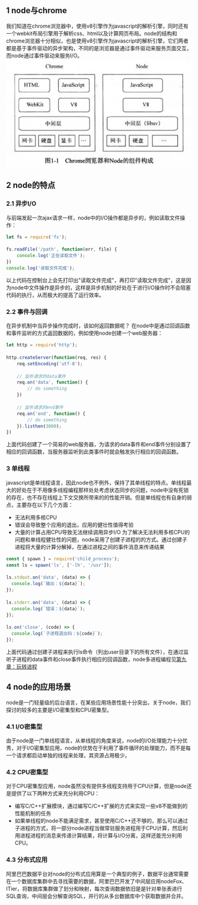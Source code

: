 ## 1 node与chrome
我们知道在chrome浏览器中，使用v8引擎作为javascript的解析引擎，同时还有一个webkit布局引擎用于解析css、html以及计算网页布局。node的结构和chrome浏览器十分相似，也是使用v8引擎作为javascript的解析引擎，它们两者都是基于事件驱动的异步架构，不同的是浏览器是通过事件驱动来服务页面交互，而node通过事件驱动来服务I/O。
![图1-1](./1-1.png)

## 2 node的特点
### 2.1 异步I/O
与前端发起一次ajax请求一样，node中的I/O操作都是异步的，例如读取文件操作：
```javascript
let fs = require('fs');

fs.readFile('/path', function(err, file) {
    console.log('正在读取文件');
})
console.log('读取文件完成');
```
以上代码在控制台上会先打印出"读取文件完成"，再打印"读取文件完成"，这是因为node中文件操作是异步的，这样是异步机制的好处在于进行I/O操作时不会阻塞代码的执行，从而极大的提高了运行效率。

### 2.2 事件与回调
在异步机制中当异步操作完成时，该如何返回数据呢？ 在node中是通过回调函数和事件监听的方式返回数据的，例如使用node创建一个web服务器：
```javascript
let http = require('http');

http.createServer(function(req, res) {
    req.setEncoding('utf-8');

    // 监听请求的data事件
    req.on('data', function() {
        // do something
    })

    // 监听请求的end事件
    req.on('end', function() {
        // do something
    }).listhen(3000);
})
```
上面代码创建了一个简易的web服务器，为请求的data事件和end事件分别设置了相应的回调函数，当服务器监听到此类事件时就会触发执行相应的回调函数。

### 3 单线程
javascript是单线程语言，因此node也不例外，保持了其单线程的特点。单线程最大的好处在于不用像多线程编程那样处处考虑状态同步的问题，node中没有死锁的存在，也不存在线程上下文交换所带来的的性能开销。但是单线程也有自身的弱点，主要存在以下几个方面：
+ 无法利用多核CPU
+ 错误会导致整个应用的退出，应用的健壮性值得考验
+ 大量的计算占用CPU导致无法继续调用异步I/O
为了解决无法利用多核CPU的问题和单线程健壮性的问题，node采用了创建子进程的的方式。通过创建子进程将大量的计算分解掉，在通过进程之间的事件消息来传递结果
```javascript
const { spawn } = require('child_process');
const ls = spawn('ls', ['-lh', '/usr']);

ls.stdout.on('data', (data) => {
  console.log(`输出：${data}`);
});

ls.stderr.on('data', (data) => {
  console.log(`错误：${data}`);
});

ls.on('close', (code) => {
  console.log(`子进程退出码：${code}`);
});
```
上面代码通过创建子进程来执行ls命令（列出user目录下的所有文件），在通过监听子进程的data事件和close事件执行相应的回调函数，node多进程编程见[第九章：玩转进程](../第九章：玩转进程/README.md)

## 4 node的应用场景
node是一门轻量级的后台语言，在某些应用场景性能十分突出，关于node，我们探讨的较多的主要是I/O密集型和CPU密集型。

### 4.1 I/O密集型
由于node是一门单线程语言，从单线程的角度来说，node的I/O处理能力十分优秀，对于I/O密集型应用，node的优势在于利用了事件循环的处理能力，而不是每一个请求都启动单独的线程来处理，其资源占用极少。

### 4.2 CPU密集型
对于CPU密集型应用，node虽然没有提供多线程支持用于CPU计算，但是node还是提供了以下两种方式来充分利用CPU：
+ 编写C/C++扩展模块，通过编写C/C++扩展的方式来实现一些v8不能做到的性能机制的任务
+ 如果单线程的node不能满足需求，甚至使用C/C++还不够的，那么可以通过子进程的方式，将一部分node进程当做常驻服务进程用于CPU计算，然后利用进程进程的消息来传递计算结果，将计算与I/O分离，这样还能充分利用CPU。

### 4.3 分布式应用
阿里巴巴数据平台对node的分布式应用算是一个典型的例子，数据平台通常需要在一个数据库集群中去寻找需要的数据，阿里巴巴开发了中间层应用nodeFox、ITier，将数据库集群做了划分和映射，每次查询数据依旧是是针对单张表进行SQL查询，中间层会分解查询SQL，并行的从多台数据库中个获取数据并合并。
